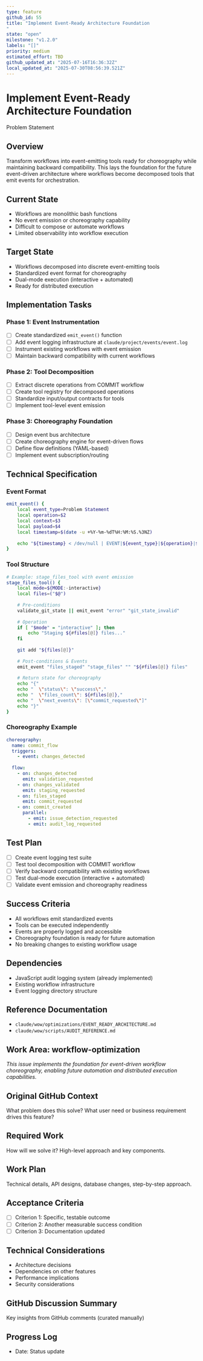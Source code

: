 ```yaml
---
type: feature
github_id: 55
title: "Implement Event-Ready Architecture Foundation"
state: "open"
milestone: "v1.2.0"
labels: "[]"
priority: medium
estimated_effort: TBD
github_updated_at: "2025-07-16T16:36:32Z"
local_updated_at: "2025-07-30T08:56:39.521Z"
---
```


# Implement Event-Ready Architecture Foundation

Problem Statement
## Overview
Transform workflows into event-emitting tools ready for choreography while maintaining backward compatibility. This lays the foundation for the future event-driven architecture where workflows become decomposed tools that emit events for orchestration.

## Current State
- Workflows are monolithic bash functions
- No event emission or choreography capability
- Difficult to compose or automate workflows
- Limited observability into workflow execution

## Target State
- Workflows decomposed into discrete event-emitting tools
- Standardized event format for choreography
- Dual-mode execution (interactive + automated)
- Ready for distributed execution

## Implementation Tasks

### Phase 1: Event Instrumentation
- [ ] Create standardized `emit_event()` function
- [ ] Add event logging infrastructure at `claude/project/events/event.log`
- [ ] Instrument existing workflows with event emission
- [ ] Maintain backward compatibility with current workflows

### Phase 2: Tool Decomposition
- [ ] Extract discrete operations from COMMIT workflow
- [ ] Create tool registry for decomposed operations
- [ ] Standardize input/output contracts for tools
- [ ] Implement tool-level event emission

### Phase 3: Choreography Foundation
- [ ] Design event bus architecture
- [ ] Create choreography engine for event-driven flows
- [ ] Define flow definitions (YAML-based)
- [ ] Implement event subscription/routing

## Technical Specification

### Event Format
```bash
emit_event() {
    local event_type=Problem Statement
    local operation=$2
    local context=$3
    local payload=$4
    local timestamp=$(date -u +%Y-%m-%dT%H:%M:%S.%3NZ)
    
    echo "${timestamp} < /dev/null | EVENT|${event_type}|${operation}|${context}|${payload}" >> claude/project/events/event.log
}
```

### Tool Structure
```bash
# Example: stage_files_tool with event emission
stage_files_tool() {
    local mode=${MODE:-interactive}
    local files=("$@")
    
    # Pre-conditions
    validate_git_state || emit_event "error" "git_state_invalid"
    
    # Operation
    if [ "$mode" = "interactive" ]; then
        echo "Staging ${#files[@]} files..."
    fi
    
    git add "${files[@]}"
    
    # Post-conditions & Events
    emit_event "files_staged" "stage_files" "" "${#files[@]} files"
    
    # Return state for choreography
    echo "{"
    echo "  \"status\": \"success\","
    echo "  \"files_count\": ${#files[@]},"
    echo "  \"next_events\": [\"commit_requested\"]"
    echo "}"
}
```

### Choreography Example
```yaml
choreography:
  name: commit_flow
  triggers:
    - event: changes_detected
  
  flow:
    - on: changes_detected
      emit: validation_requested
    - on: changes_validated
      emit: staging_requested
    - on: files_staged
      emit: commit_requested
    - on: commit_created
      parallel:
        - emit: issue_detection_requested
        - emit: audit_log_requested
```

## Test Plan
- [ ] Create event logging test suite
- [ ] Test tool decomposition with COMMIT workflow
- [ ] Verify backward compatibility with existing workflows
- [ ] Test dual-mode execution (interactive + automated)
- [ ] Validate event emission and choreography readiness

## Success Criteria
- All workflows emit standardized events
- Tools can be executed independently
- Events are properly logged and accessible
- Choreography foundation is ready for future automation
- No breaking changes to existing workflow usage

## Dependencies
- JavaScript audit logging system (already implemented)
- Existing workflow infrastructure
- Event logging directory structure

## Reference Documentation
- `claude/wow/optimizations/EVENT_READY_ARCHITECTURE.md`
- `claude/wow/scripts/AUDIT_REFERENCE.md`

## Work Area: workflow-optimization

*This issue implements the foundation for event-driven workflow choreography, enabling future automation and distributed execution capabilities.*

## Original GitHub Context
What problem does this solve? What user need or business requirement drives this feature?

## Required Work
How will we solve it? High-level approach and key components.

## Work Plan
Technical details, API designs, database changes, step-by-step approach.

## Acceptance Criteria
- [ ] Criterion 1: Specific, testable outcome
- [ ] Criterion 2: Another measurable success condition
- [ ] Criterion 3: Documentation updated

## Technical Considerations
- Architecture decisions
- Dependencies on other features
- Performance implications
- Security considerations

## GitHub Discussion Summary
Key insights from GitHub comments (curated manually)

## Progress Log
- Date: Status update